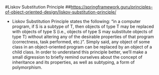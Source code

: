 #Liskov Substitution Principle
##https://springframework.guru/principles-of-object-oriented-design/liskov-substitution-principle/


- Liskov Substitution Principle states the following: “in a computer program, if S is a subtype of T, then objects of type T may be replaced with objects of type S (i.e., objects of type S may substitute objects of type T) without altering any of the desirable properties of that program (correctness, task performed, etc.)”. Simply said, any object of some class in an object-oriented program can be replaced by an object of a child class. In order to understand this principle better, we’ll make a small digression to briefly remind ourselves about the concept of inheritance and its properties, as well as subtyping, a form of polymorphism.